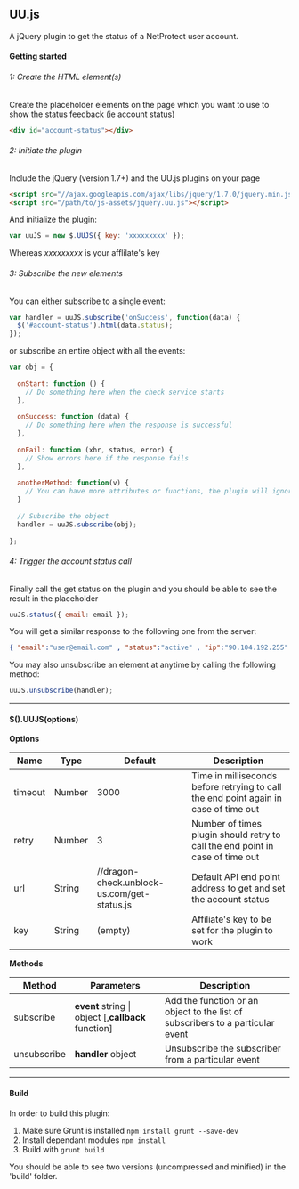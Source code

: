 ## UU.js

A jQuery plugin to get the status of a NetProtect user account.

#### Getting started

###### 1: Create the HTML element(s)

Create the placeholder elements on the page which you want to use to show the status feedback (ie account status)

```html
<div id="account-status"></div>
```

###### 2: Initiate the plugin

Include the jQuery (version 1.7+) and the UU.js plugins on your page

```html
<script src="//ajax.googleapis.com/ajax/libs/jquery/1.7.0/jquery.min.js"></script>
<script src="/path/to/js-assets/jquery.uu.js"></script>
```

And initialize the plugin:

```javascript
var uuJS = new $.UUJS({ key: 'xxxxxxxxx' });
```

Whereas _xxxxxxxxx_ is your afflilate's key 

###### 3: Subscribe the new elements

You can either subscribe to a single event:

```javascript
var handler = uuJS.subscribe('onSuccess', function(data) {
  $('#account-status').html(data.status);
});
```

or subscribe an entire object with all the events:

```javascript
var obj = {
   
  onStart: function () {
    // Do something here when the check service starts
  },
  
  onSuccess: function (data) {
    // Do something here when the response is successful
  },
  
  onFail: function (xhr, status, error) {  
    // Show errors here if the response fails
  },
  
  anotherMethod: function(v) {
    // You can have more attributes or functions, the plugin will ignore them   
  }
        
  // Subscribe the object        
  handler = uuJS.subscribe(obj);
      
};
```

###### 4: Trigger the account status call

Finally call the get status on the plugin and you should be able to see the result in the placeholder

```javascript
uuJS.status({ email: email });
```

You will get a similar response to the following one from the server:

```json
{ "email":"user@email.com" , "status":"active" , "ip":"90.104.192.255" , "is_known":true , "is_active":true , "our_dns":false , "eguess":"u***@email.com" , "ip_changed":true , "reactivated":false , "secure":"0" , "accepted":true }
```

You may also unsubscribe an element at anytime by calling the following method:

```javascript
uuJS.unsubscribe(handler);
```

---

#### $().UUJS(options)

**Options**

 Name |	Type | Default | Description
------|------|---------|------------
timeout | Number | 3000 | Time in milliseconds before retrying to call the end point again in case of time out
retry | Number | 3 | Number of times plugin should retry to call the end point in case of time out
url | String | //dragon-check.unblock-us.com/get-status.js | Default API end point address to get and set the account status
key | String | (empty) | Affiliate's key to be set for the plugin to work

**Methods**

Method | Parameters | Description
-------|------------|------------
subscribe | **event** string &#124; object [,**callback** function] | Add the function or an object to the list of subscribers to a particular event
unsubscribe | **handler** object | Unsubscribe the subscriber from a particular event

---

#### Build

In order to build this plugin:

1) Make sure Grunt is installed `npm install grunt --save-dev`
2) Install dependant modules `npm install`
3) Build with `grunt build`

You should be able to see two versions (uncompressed and minified) in the 'build' folder.
